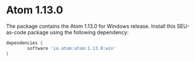 # Atom 1.13.0

The package contains the Atom 1.13.0 for Windows release. Install this SEU-as-code
package using the following dependency:
```groovy
dependencies {
		software 'io.atom:atom:1.13.0:win'
}
```
